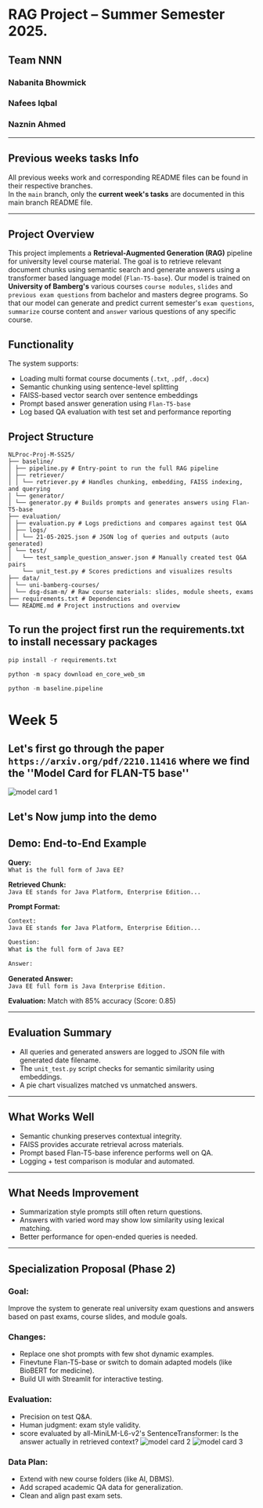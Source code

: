 # RAG Project – Summer Semester 2025. 
## Team NNN
### Nabanita Bhowmick
### Nafees Iqbal
### Naznin Ahmed

---

## Previous weeks tasks Info

All previous weeks work and corresponding README files can be found in their respective branches.  
In the `main` branch, only the **current week's tasks** are documented in this main branch README file.

---

## Project Overview

This project implements a **Retrieval-Augmented Generation (RAG)** pipeline for university level course material. The goal is to retrieve relevant document chunks using semantic search and generate answers using a transformer based language model (`Flan-T5-base`). Our model is trained on **University of Bamberg's** various courses `course modules`, `slides` and `previous exam questions`  from bachelor and masters degree programs. So that our model can generate and predict current semester's `exam questions`, `summarize` course content and `answer` various questions of any specific course.

## Functionality

The system supports:
- Loading multi format course documents (`.txt`, `.pdf`, `.docx`)
- Semantic chunking using sentence-level splitting
- FAISS-based vector search over sentence embeddings
- Prompt based answer generation using `Flan-T5-base`
- Log based QA evaluation with test set and performance reporting

## Project Structure

```
NLProc-Proj-M-SS25/
├── baseline/
│ ├── pipeline.py # Entry-point to run the full RAG pipeline
│ ├── retriever/
│ │ └── retriever.py # Handles chunking, embedding, FAISS indexing, and querying
│ └── generator/
│ └── generator.py # Builds prompts and generates answers using Flan-T5-base
├── evaluation/
│ ├── evaluation.py # Logs predictions and compares against test Q&A 
│ ├── logs/
│ │ └── 21-05-2025.json # JSON log of queries and outputs (auto generated)
│ └── test/
│   └── test_sample_question_answer.json # Manually created test Q&A pairs
    └── unit_test.py # Scores predictions and visualizes results
├── data/
│ └── uni-bamberg-courses/
│ └── dsg-dsam-m/ # Raw course materials: slides, module sheets, exams
├── requirements.txt # Dependencies
└── README.md # Project instructions and overview
```

## To run the project first run the requirements.txt to install necessary packages
```python 
pip install -r requirements.txt
```
```python 
python -m spacy download en_core_web_sm
```
```python 
python -m baseline.pipeline
```

# Week 5

## Let's first go through the paper `https://arxiv.org/pdf/2210.11416` where we find the ''Model Card for FLAN-T5 base''

![model card 1](https://github.com/nafees-iqbal/NLProc-Proj-M-SS25/blob/main/images/flan2_architecture.jpg?raw=true)

## Let's Now jump into the demo
## Demo: End-to-End Example

**Query:**  
`What is the full form of Java EE?`

**Retrieved Chunk:**  
`Java EE stands for Java Platform, Enterprise Edition...`

**Prompt Format:**

```python
Context:
Java EE stands for Java Platform, Enterprise Edition...

Question:
What is the full form of Java EE?

Answer:
```


**Generated Answer:**  
`Java EE full form is Java Enterprise Edition.`

**Evaluation:** Match with 85% accuracy (Score: 0.85)

---

## Evaluation Summary

- All queries and generated answers are logged to JSON file with generated date filename.
- The `unit_test.py` script checks for semantic similarity using embeddings.
- A pie chart visualizes matched vs unmatched answers.

---

## What Works Well

- Semantic chunking preserves contextual integrity.
- FAISS provides accurate retrieval across materials.
- Prompt based Flan-T5-base inference performs well on QA.
- Logging + test comparison is modular and automated.

---

## What Needs Improvement

- Summarization style prompts still often return questions.
- Answers with varied word may show low similarity using lexical matching.
- Better performance for open-ended queries is needed.

---

## Specialization Proposal (Phase 2)

### Goal:
Improve the system to generate real university exam questions and answers based on past exams, course slides, and module goals.

### Changes:
- Replace one shot prompts with few shot dynamic examples.
- Finevtune Flan-T5-base or switch to domain adapted models (like BioBERT for medicine).
- Build UI with Streamlit for interactive testing.

### Evaluation:
- Precision on test Q&A.
- Human judgment: exam style validity.
- score evaluated by all-MiniLM-L6-v2's SentenceTransformer: Is the answer actually in retrieved context?
![model card 2](https://github.com/nafees-iqbal/NLProc-Proj-M-SS25/blob/main/images/evaluation-score-week-5.png?raw=true)
![model card 3](https://github.com/nafees-iqbal/NLProc-Proj-M-SS25/blob/main/images/pie-chart-of-week-5-evaluation.png?raw=true)

### Data Plan:
- Extend with new course folders (like AI, DBMS).
- Add scraped academic QA data for generalization.
- Clean and align past exam sets.


